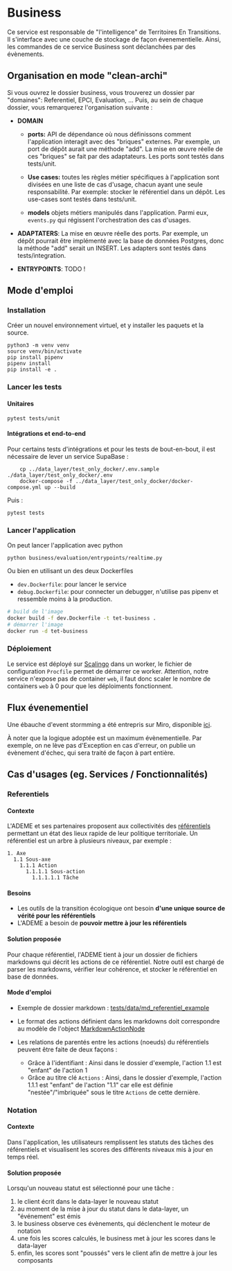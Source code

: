 # Business
Ce service est responsable de "l'intelligence" de Territoires En Transitions. Il s'interface avec une couche de stockage de façon évenementielle. Ainsi, les commandes de ce service Business sont déclanchées par des évènements. 

## Organisation en mode "clean-archi"
Si vous ouvrez le dossier business, vous trouverez un dossier par "domaines": Referentiel, EPCI, Evaluation, ... 
Puis, au sein de chaque dossier, vous remarquerez l'organisation suivante :

- **DOMAIN**
    - **ports:** API de dépendance où nous définissons comment l'application interagit avec des "briques" externes. Par exemple, un port de dépôt aurait une méthode "add". La mise en œuvre réelle de ces "briques" se fait par des adaptateurs.
    Les ports sont testés dans tests/unit. 

    - **Use cases:** toutes les règles métier spécifiques à l'application sont divisées en une liste de cas d'usage, chacun ayant une seule responsabilité. Par exemple: stocker le référentiel dans un dépôt.
    Les use-cases sont testés dans tests/unit.  

    - **models** objets métiers manipulés dans l'application. Parmi eux, `events.py` qui régissent l'orchestration des cas d'usages. 

- **ADAPTATERS**:
    La mise en œuvre réelle des ports. Par exemple, un dépôt pourrait être implémenté avec la base de données Postgres, donc la méthode "add" serait un INSERT. 
    Les adapters sont testés dans tests/integration. 

- **ENTRYPOINTS**:
  TODO ! 
   <!-- - ./server.py: le script pour lancer l'application.
   - ./config.py: préparation des instances de l'application.
   Le serveur est testé dans tests/e2e.  -->

## Mode d'emploi 
### Installation
Créer un nouvel environnement virtuel, et y installer les paquets et la source.
```
python3 -m venv venv 
source venv/bin/activate 
pip install pipenv
pipenv install 
pip install -e .
```

### Lancer les tests
#### Unitaires
```
pytest tests/unit
```
#### Intégrations et end-to-end
Pour certains tests d'intégrations et pour les tests de bout-en-bout, il est nécessaire de lever un service SupaBase : 
```
    cp ../data_layer/test_only_docker/.env.sample  ./data_layer/test_only_docker/.env 
    docker-compose -f ../data_layer/test_only_docker/docker-compose.yml up --build
```
Puis :
```
pytest tests 
```

### Lancer l'application
On peut lancer l'application avec python
```
python business/evaluation/entrypoints/realtime.py
```

Ou bien en utilisant un des deux Dockerfiles

- `dev.Dockerfile`: pour lancer le service
- `debug.Dockerfile`: pour connecter un debugger, n'utilise pas pipenv et ressemble moins à la production.

```sh
# build de l'image
docker build -f dev.Dockerfile -t tet-business .
# démarrer l'image
docker run -d tet-business
```

### Déploiement 
Le service est déployé sur [Scalingo](https://doc.scalingo.com/) dans un worker, le fichier de configuration `Procfile` permet de démarrer ce 
worker.
Attention, notre service n'expose pas de container `web`, 
il faut donc scaler le nombre de containers `web` à 0 pour que les déploiments fonctionnent.

## Flux évenementiel 
Une ébauche d'event stormming a été entrepris sur Miro, disponible [ici](https://miro.com/app/board/o9J_lnl6wNw=/). 

À noter que la logique adoptée est un maximum évènementielle. Par exemple, on ne lève pas d'Exception en cas d'erreur, on publie un évènement d'échec, qui sera traité de façon à part entière. 

## Cas d'usages (eg. Services / Fonctionnalités)


### Referentiels
#### Contexte
L'ADEME et ses partenaires proposent aux collectivités des [référentiels](https://territoireengagetransitionecologique.ademe.fr/) permettant un état des lieux rapide de leur politique territoriale. 
Un référentiel est un arbre à plusieurs niveaux, par exemple : 
```
1. Axe
  1.1 Sous-axe
    1.1.1 Action 
      1.1.1.1 Sous-action 
        1.1.1.1.1 Tâche 
```
#### Besoins
- Les outils de la transition écologique ont besoin **d'une unique source de vérité pour les référentiels**
- L'ADEME a besoin de **pouvoir mettre à jour les référentiels**

#### Solution proposée
Pour chaque référentiel, l'ADEME tient à jour un dossier de fichiers markdowns qui décrit les actions de ce référentiel. Notre outil est chargé de parser les markdowns, vérifier leur cohérence, et stocker le référentiel en base de données. 

#### Mode d'emploi 
- Exemple de dossier markdown : [tests/data/md_referentiel_example]("tests/data/md_referentiel_example")

- Le format des actions définient dans les markdowns doit correspondre au modèle de l'object [MarkdownActionNode](business/domain/models/markdown_action_node.py)

- Les relations de parentés entre les actions (noeuds) du référentiels peuvent être faite de deux façons : 
    - Grâce à l'identifiant : Ainsi dans le dossier d'exemple, l'action 1.1 est "enfant" de l'action 1 
    - Grâce au titre clé `Actions` : Ainsi, dans le dossier d'exemple, l'action 1.1.1 est "enfant" de l'action "1.1" car elle est définie "nestée"/"imbriquée" sous le titre `Actions` de cette dernière.    
           
### Notation
#### Contexte
Dans l'application, les utilisateurs remplissent les statuts des tâches des référentiels et visualisent les scores des différents niveaux mis à jour en temps réel. 
#### Solution proposée
Lorsqu'un nouveau statut est sélectionné pour une tâche : 
1. le client écrit dans le data-layer le nouveau statut
2. au moment de la mise à jour du statut dans le data-layer, un "événement" est émis 
3. le business observe ces évènements, qui déclenchent le moteur de notation
4. une fois les scores calculés, le business met à jour les scores dans le data-layer
5. enfin, les scores sont "poussés" vers le client afin de mettre à jour les composants
